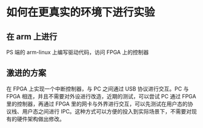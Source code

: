 # 如何在更真实的环境下进行实验

## 在 arm 上进行

PS 端的 arm-linux 上编写驱动代码，访问 FPGA 上的控制器

## 激进的方案

在 FPGA 上实现一个中断控制器，与 PC 之间通过 USB 协议进行交互。PC 与 FPGA 相连，并且不需要对外设进行改造，近期的测试，可以尝试 PC 通过 FPGA 里的控制器，再通过 FPGA 里的网卡与外界进行交互，可以先测试在用户态的协议栈、用户态之间进行 IPC。这种方式可以方便的投入到实际场景下，不需要对现有的硬件架构做出修改。
